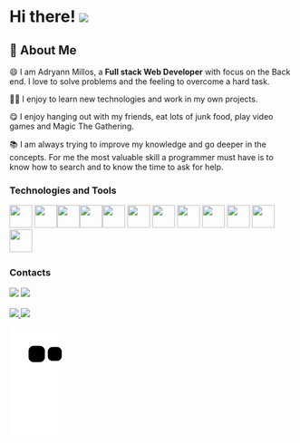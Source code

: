 # Hi there! <img src="https://media.giphy.com/media/hvRJCLFzcasrR4ia7z/giphy.gif" width="29px">

## 🚀 About Me

😄 I am Adryann Millos, a **Full stack Web Developer** with focus on the Back end. I love to solve problems and the feeling to overcome a hard task.

👨‍💻 I enjoy to learn new technologies and work in my own projects.

😋 I enjoy hanging out with my friends, eat lots of junk food, play video games and Magic The Gathering.

📚 I am always trying to improve my knowledge and go deeper in the concepts. For me the most valuable skill a programmer must have is to know how to search
and to know the time to ask for help.

### Technologies and Tools

<img src="https://cdn.jsdelivr.net/gh/devicons/devicon/icons/git/git-original.svg" width="40" height="40"/> <img src="https://cdn.jsdelivr.net/gh/devicons/devicon/icons/nodejs/nodejs-original-wordmark.svg"  width="40" height="40"/><img src="https://cdn.jsdelivr.net/gh/devicons/devicon/icons/react/react-original.svg" width="40" height="40"/><img src="https://cdn.jsdelivr.net/gh/devicons/devicon/icons/javascript/javascript-original.svg" width="40" height="40"/><img src="https://cdn.jsdelivr.net/gh/devicons/devicon/icons/vuejs/vuejs-original.svg" width="40" height="40"/> <img src="https://cdn.jsdelivr.net/gh/devicons/devicon/icons/php/php-original.svg" width="40" height="40"/> <img src="https://cdn.jsdelivr.net/gh/devicons/devicon/icons/laravel/laravel-plain.svg" width="40" height="40"/> <img src="https://cdn.jsdelivr.net/gh/devicons/devicon/icons/docker/docker-original.svg" width="40" height="40"/> <img src="https://cdn.jsdelivr.net/gh/devicons/devicon/icons/typescript/typescript-original.svg" width="40" height="40"/> <img src="https://cdn.jsdelivr.net/gh/devicons/devicon/icons/mysql/mysql-original-wordmark.svg" width="40" height="40"/> <img src="https://cdn.jsdelivr.net/gh/devicons/devicon/icons/postgresql/postgresql-original.svg" width="40" height="40"/> <img src="https://cdn.jsdelivr.net/gh/devicons/devicon/icons/mongodb/mongodb-original.svg" width="40" height="40"/>
          
### Contacts

<div>
<a href = "mailto:adryann312@gmail.com"><img src="https://img.shields.io/badge/Gmail-D14836?style=for-the-badge&logo=gmail&logoColor=white" target="_blank"></a>
<a href="https://www.linkedin.com/in/adryann-millos/" target="_blank"><img src="https://img.shields.io/badge/-LinkedIn-%230077B5?style=for-the-badge&logo=linkedin&logoColor=white" target="_blank"></a>   
</div>
 
 <br/>
 
<div>
<a href="https://github.com/AdryannMillos">
<img height="180em" src="https://github-readme-stats.vercel.app/api/top-langs/?username=AdryannMillos&layout=compact&langs_count=7&theme=dracula"/>
<img height="180em" src="https://github-readme-stats.vercel.app/api?username=AdryannMillos&show_icons=true&theme=dracula&include_all_commits=true&count_private=true"/>
</div>         
          
          
          
          
          
          

          
                    


![Snake animation](https://github.com/AdryannMillos/AdryannMillos/blob/output/github-contribution-grid-snake.svg)
